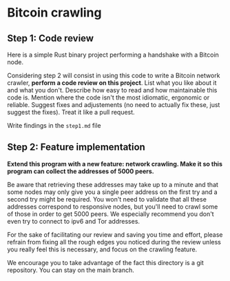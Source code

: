 # Bitcoin crawling

## Step 1: Code review

Here is a simple Rust binary project performing a handshake with a Bitcoin node.

Considering step 2 will consist in using this code to write a Bitcoin network crawler, **perform a code review on this project**. List what you like about it and what you don't. Describe how easy to read and how maintainable this code is. Mention where the code isn't the most idiomatic, ergonomic or reliable. Suggest fixes and adjustements (no need to actually fix these, just suggest the fixes). Treat it like a pull request. 

Write findings in the `step1.md` file

## Step 2: Feature implementation

**Extend this program with a new feature: network crawling. Make it so this program can collect the addresses of 5000 peers.** 

Be aware that retrieving these addresses may take up to a minute and that some nodes may only give you a single peer address on the first try and a second try might be required. You won't need to validate that all these addresses correspond to responsive nodes, but you'll need to crawl some of those in order to get 5000 peers. We especially recommend you don't even try to connect to ipv6 and Tor addresses.

For the sake of facilitating our review and saving you time and effort, please refrain from fixing all the rough edges you noticed during the review unless you really feel this is necessary, and focus on the crawling feature.

We encourage you to take advantage of the fact this directory is a git repository. You can stay on the main branch.
